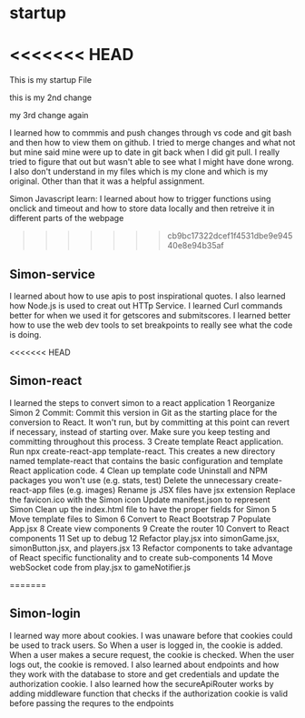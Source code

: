 # startup
<<<<<<< HEAD
=======
This is my startup File

this is my 2nd change

my 3rd change again

I learned how to commmis and push changes through vs code and git bash and then how to view them on github. I tried to merge changes and what not but mine said mine were up to date in git back when I did git pull. I really tried to figure that out but wasn't able to see what I might have done wrong. I also don't understand in my files which is my clone and which is my original. Other than that it was a helpful assignment.

Simon Javascript learn:
I learned about how to trigger functions using onclick and timeout and how to store data locally and then retreive it in different parts of the webpage
>>>>>>> cb9bc17322dcef1f4531dbe9e94540e8e94b35af

## Simon-service
I learned about how to use apis to post inspirational quotes. I also learned how Node.js is used to creat out HTTp Service. I learned Curl commands better for when we used it for getscores and submitscores. I learned better how to use the web dev tools to set breakpoints to really see what the code is doing.

<<<<<<< HEAD
## Simon-react
I learned the steps to convert simon to a react application 
1 Reorganize Simon
2 Commit: Commit this version in Git as the starting place for the conversion to React. It won't run, but by committing at this point can revert if necessary, instead of starting over. Make sure you keep testing and committing throughout this process.
3 Create template React application. Run npx create-react-app template-react. This creates a new directory named template-react that contains the basic configuration and template React application code.
4 Clean up template code
  Uninstall and NPM packages you won't use (e.g. stats, test)
  Delete the unnecessary create-react-app files (e.g. images)
  Rename js JSX files have jsx extension
  Replace the favicon.ico with the Simon icon
  Update manifest.json to represent Simon
  Clean up the index.html file to have the proper fields for Simon
5 Move template files to Simon
6 Convert to React Bootstrap
7 Populate App.jsx
8 Create view components
9 Create the router
10 Convert to React components
11 Set up to debug
12 Refactor play.jsx into simonGame.jsx, simonButton.jsx, and players.jsx
13 Refactor components to take advantage of React specific functionality and to create sub-components
14 Move webSocket code from play.jsx to gameNotifier.js
 
=======
## Simon-login
I learned way more about cookies. I was unaware before that cookies could be used to track users. So When a user is logged in, the cookie is added. When a user makes a secure request, the cookie is checked. When the user logs out, the cookie is removed. I also learned about endpoints and how they work with the database to store and get credentials and update the authorization cookie. I also learned how the secureApiRouter works by adding middleware function that checks if the authorization cookie is valid before passing the requres to the endpoints